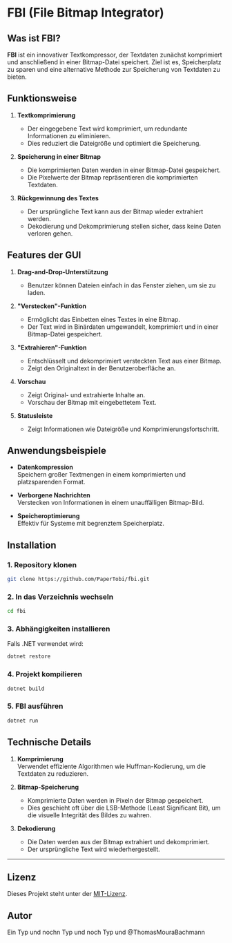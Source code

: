 
# FBI (File Bitmap Integrator)

## Was ist FBI?

**FBI** ist ein innovativer Textkompressor, der Textdaten zunächst komprimiert und anschließend in einer Bitmap-Datei speichert. Ziel ist es, Speicherplatz zu sparen und eine alternative Methode zur Speicherung von Textdaten zu bieten.

## Funktionsweise

1. **Textkomprimierung**  
   - Der eingegebene Text wird komprimiert, um redundante Informationen zu eliminieren.  
   - Dies reduziert die Dateigröße und optimiert die Speicherung.

2. **Speicherung in einer Bitmap**  
   - Die komprimierten Daten werden in einer Bitmap-Datei gespeichert.  
   - Die Pixelwerte der Bitmap repräsentieren die komprimierten Textdaten.

3. **Rückgewinnung des Textes**  
   - Der ursprüngliche Text kann aus der Bitmap wieder extrahiert werden.  
   - Dekodierung und Dekomprimierung stellen sicher, dass keine Daten verloren gehen.

## Features der GUI

1. **Drag-and-Drop-Unterstützung**  
   - Benutzer können Dateien einfach in das Fenster ziehen, um sie zu laden.

2. **"Verstecken"-Funktion**  
   - Ermöglicht das Einbetten eines Textes in eine Bitmap.  
   - Der Text wird in Binärdaten umgewandelt, komprimiert und in einer Bitmap-Datei gespeichert.

3. **"Extrahieren"-Funktion**  
   - Entschlüsselt und dekomprimiert versteckten Text aus einer Bitmap.  
   - Zeigt den Originaltext in der Benutzeroberfläche an.

4. **Vorschau**  
   - Zeigt Original- und extrahierte Inhalte an.  
   - Vorschau der Bitmap mit eingebettetem Text.

5. **Statusleiste**  
   - Zeigt Informationen wie Dateigröße und Komprimierungsfortschritt.

## Anwendungsbeispiele

- **Datenkompression**  
  Speichern großer Textmengen in einem komprimierten und platzsparenden Format.
  
- **Verborgene Nachrichten**  
  Verstecken von Informationen in einem unauffälligen Bitmap-Bild.

- **Speicheroptimierung**  
  Effektiv für Systeme mit begrenztem Speicherplatz.

## Installation

### 1. Repository klonen
```bash
git clone https://github.com/PaperTobi/fbi.git
```

### 2. In das Verzeichnis wechseln
```bash
cd fbi
```

### 3. Abhängigkeiten installieren
Falls .NET verwendet wird:
```bash
dotnet restore
```

### 4. Projekt kompilieren
```bash
dotnet build
```

### 5. FBI ausführen
```bash
dotnet run
```

## Technische Details

1. **Komprimierung**  
   Verwendet effiziente Algorithmen wie Huffman-Kodierung, um die Textdaten zu reduzieren.

2. **Bitmap-Speicherung**  
   - Komprimierte Daten werden in Pixeln der Bitmap gespeichert.  
   - Dies geschieht oft über die LSB-Methode (Least Significant Bit), um die visuelle Integrität des Bildes zu wahren.

3. **Dekodierung**  
   - Die Daten werden aus der Bitmap extrahiert und dekomprimiert.  
   - Der ursprüngliche Text wird wiederhergestellt.

---

## Lizenz
Dieses Projekt steht unter der [MIT-Lizenz](LICENSE).

## Autor
Ein Typ und nochn Typ und noch Typ und @ThomasMouraBachmann
